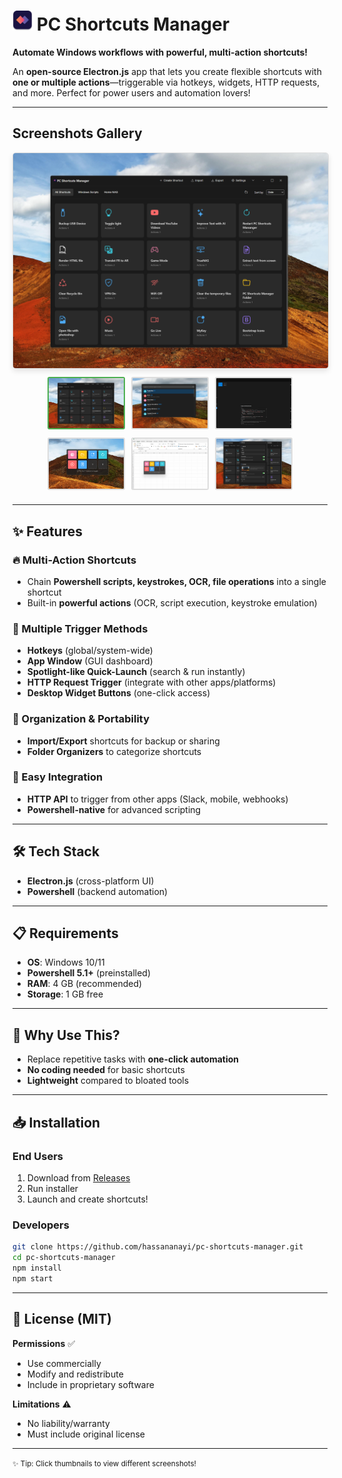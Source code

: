 # <img src="./screenshots/logo.png" alt="Logo" width="32"/> PC Shortcuts Manager

**Automate Windows workflows with powerful, multi-action shortcuts!**  

An **open-source Electron.js** app that lets you create flexible shortcuts with **one or multiple actions**—triggerable via hotkeys, widgets, HTTP requests, and more. Perfect for power users and automation lovers!  

---

## Screenshots Gallery

<a id="main-screenshot-link" href="./screenshots/homepage.png" target="_blank">
  <img id="main-screenshot" src="./screenshots/homepage.png" alt="Main Interface" style="max-width:100%; border: 1px solid #ddd; border-radius: 5px; box-shadow: 0 4px 8px rgba(0,0,0,0.1); margin-bottom: 10px;">
</a>

<div style="display: flex; justify-content: center; gap: 10px; margin-bottom: 20px; flex-wrap: wrap;">
  <a href="./screenshots/homepage.png" target="_blank" onclick="document.getElementById('main-screenshot').src='./screenshots/homepage.png'; document.getElementById('main-screenshot-link').href='./screenshots/homepage.png'; document.querySelectorAll('.thumbnail-link img').forEach(img => img.style.borderColor='#ddd'); this.querySelector('img').style.borderColor='#4CAF50'; return true">
    <img src="./screenshots/homepage.png" style="width:120px; height:80px; object-fit:cover; border: 2px solid #4CAF50; border-radius:3px; cursor:pointer;">
  </a>
  <a href="./screenshots/spotlight.png" target="_blank" class="thumbnail-link" onclick="document.getElementById('main-screenshot').src='./screenshots/spotlight.png'; document.getElementById('main-screenshot-link').href='./screenshots/spotlight.png'; document.querySelectorAll('.thumbnail-link img').forEach(img => img.style.borderColor='#ddd'); this.querySelector('img').style.borderColor='#4CAF50'; return true">
    <img src="./screenshots/spotlight.png" style="width:120px; height:80px; object-fit:cover; border: 2px solid #ddd; border-radius:3px; cursor:pointer;">
  </a>
  <a href="./screenshots/builder.png" target="_blank" class="thumbnail-link" onclick="document.getElementById('main-screenshot').src='./screenshots/builder.png'; document.getElementById('main-screenshot-link').href='./screenshots/builder.png'; document.querySelectorAll('.thumbnail-link img').forEach(img => img.style.borderColor='#ddd'); this.querySelector('img').style.borderColor='#4CAF50'; return true">
    <img src="./screenshots/builder.png" style="width:120px; height:80px; object-fit:cover; border: 2px solid #ddd; border-radius:3px; cursor:pointer;">
  </a>
  <a href="./screenshots/widget.png" target="_blank" class="thumbnail-link" onclick="document.getElementById('main-screenshot').src='./screenshots/widget.png'; document.getElementById('main-screenshot-link').href='./screenshots/widget.png'; document.querySelectorAll('.thumbnail-link img').forEach(img => img.style.borderColor='#ddd'); this.querySelector('img').style.borderColor='#4CAF50'; return true">
    <img src="./screenshots/widget.png" style="width:120px; height:80px; object-fit:cover; border: 2px solid #ddd; border-radius:3px; cursor:pointer;">
  </a>
  <a href="./screenshots/widget2.png" target="_blank" class="thumbnail-link" onclick="document.getElementById('main-screenshot').src='./screenshots/widget2.png'; document.getElementById('main-screenshot-link').href='./screenshots/widget2.png'; document.querySelectorAll('.thumbnail-link img').forEach(img => img.style.borderColor='#ddd'); this.querySelector('img').style.borderColor='#4CAF50'; return true">
    <img src="./screenshots/widget2.png" style="width:120px; height:80px; object-fit:cover; border: 2px solid #ddd; border-radius:3px; cursor:pointer;">
  </a>
  <a href="./screenshots/settings.png" target="_blank" class="thumbnail-link" onclick="document.getElementById('main-screenshot').src='./screenshots/settings.png'; document.getElementById('main-screenshot-link').href='./screenshots/settings.png'; document.querySelectorAll('.thumbnail-link img').forEach(img => img.style.borderColor='#ddd'); this.querySelector('img').style.borderColor='#4CAF50'; return true">
    <img src="./screenshots/settings.png" style="width:120px; height:80px; object-fit:cover; border: 2px solid #ddd; border-radius:3px; cursor:pointer;">
  </a>
</div>

---

## ✨ Features

### 🔥 Multi-Action Shortcuts  
- Chain **Powershell scripts, keystrokes, OCR, file operations** into a single shortcut  
- Built-in **powerful actions** (OCR, script execution, keystroke emulation)  

### 🚀 Multiple Trigger Methods  
- **Hotkeys** (global/system-wide)  
- **App Window** (GUI dashboard)  
- **Spotlight-like Quick-Launch** (search & run instantly)  
- **HTTP Request Trigger** (integrate with other apps/platforms)  
- **Desktop Widget Buttons** (one-click access)  

### 📂 Organization & Portability  
- **Import/Export** shortcuts for backup or sharing  
- **Folder Organizers** to categorize shortcuts  

### 🔗 Easy Integration  
- **HTTP API** to trigger from other apps (Slack, mobile, webhooks)  
- **Powershell-native** for advanced scripting  

---

## 🛠 Tech Stack  
- **Electron.js** (cross-platform UI)  
- **Powershell** (backend automation)  

---

## 📋 Requirements  
- **OS**: Windows 10/11  
- **Powershell 5.1+** (preinstalled)  
- **RAM**: 4 GB (recommended)  
- **Storage**: 1 GB free  

---

## 🚀 Why Use This?  
- Replace repetitive tasks with **one-click automation**  
- **No coding needed** for basic shortcuts  
- **Lightweight** compared to bloated tools  

---

## 📥 Installation  

### End Users
1. Download from [Releases](#)
2. Run installer
3. Launch and create shortcuts!

### Developers
```bash
git clone https://github.com/hassananayi/pc-shortcuts-manager.git
cd pc-shortcuts-manager
npm install
npm start
```

---

## 📜 License (MIT)

**Permissions** ✅  
- Use commercially  
- Modify and redistribute  
- Include in proprietary software  

**Limitations** ⚠️  
- No liability/warranty  
- Must include original license  

---

<small>✨ Tip: Click thumbnails to view different screenshots!</small>


